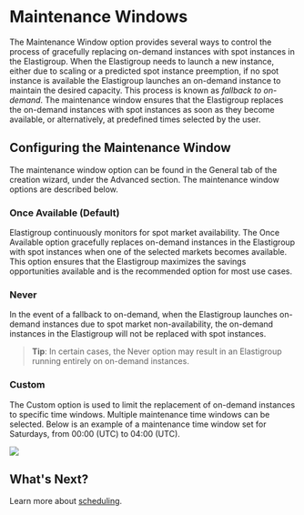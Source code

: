 # Maintenance Windows

The Maintenance Window option provides several ways to control the process of gracefully replacing on-demand instances with spot instances in the Elastigroup. When the Elastigroup needs to launch a new instance, either due to scaling or a predicted spot instance preemption, if no spot instance is available the Elastigroup launches an on-demand instance to maintain the desired capacity. This process is known as _fallback to on-demand_. The maintenance window ensures that the Elastigroup replaces the on-demand instances with spot instances as soon as they become available, or alternatively, at predefined times selected by the user.

## Configuring the Maintenance Window

The maintenance window option can be found in the General tab of the creation wizard, under the Advanced section. The maintenance window options are described below.

### Once Available (Default)

Elastigroup continuously monitors for spot market availability. The Once Available option gracefully replaces on-demand instances in the Elastigroup with spot instances when one of the selected markets becomes available. This option ensures that the Elastigroup maximizes the savings opportunities available and is the recommended option for most use cases.

### Never

In the event of a fallback to on-demand, when the Elastigroup launches on-demand instances due to spot market non-availability, the on-demand instances in the Elastigroup will not be replaced with spot instances.

> **Tip**: In certain cases, the Never option may result in an Elastigroup running entirely on on-demand instances.

### Custom

The Custom option is used to limit the replacement of on-demand instances to specific time windows. Multiple maintenance time windows can be selected. Below is an example of a maintenance time window set for Saturdays, from 00:00 (UTC) to 04:00 (UTC).

<img src="/elastigroup/_media/corefeatures-maintenancewindow-01.png" />

## What's Next?

Learn more about [scheduling](elastigroup/features/core-features/scheduling).
